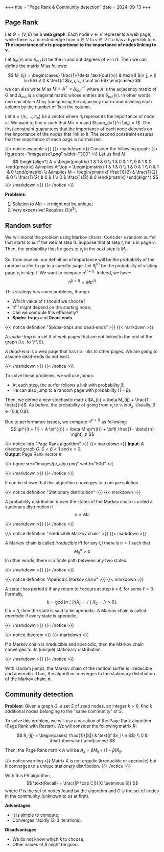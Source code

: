 +++
title = "Page Rank & Community detection"
date = 2024-09-13
+++

## Page Rank

Let $G = (V, E)$ be a **web graph**.
Each node $v \in V$ represents a web page, while there is a directed edge from $u \in V$ to $v \in V$ if $u$ has a hyperlink to $v$.
**The importance of $v$ is proportional to the importance of nodes linking to $v$**.

Let $\delta_\text{in}(v)$ and $\delta_\text{out}(v)$ be the in and out degrees of $v$ in $G$.
Then we can define the matrix $M$ as follows:

$$
M_{ij} = \begin{cases}
\frac{1}{\delta_\text{out}(v)} & \text{if $(v_j, v_i) \in E$} \\
0 & \text{if $(v_j, v_i) \not \in E$}
\end{cases}
$$
we can also write $M$ as $M = A^\top \times \Delta_\text{out}^{-1}$ where $A$ is the adjacency matrix of $G$ and $\Delta_\text{out}$ is a diagonal matrix whose entries are $\delta_\text{out}(v)$.
In other words, one can obtain $M$ by transposing the adjacency matrix and dividing each column by the number of $1$s in the column.

Let $\pi = (\pi_1, \dots, \pi_n)$ be a vector where $\pi_i$ represents the importance of node $v_i$.
We want to find $\pi$ such that $M \pi = \pi$ and $\sum_{i=1}^n \pi_i = 1$.
The first constraint guarantees that the importance of each node depends on the importance of the nodes that link to it.
The second constraint ensures that the importance of each page is normalized.

{{< notice example >}}
{{< markdown >}}
Consider the following graph:
{{< figure src="images/ex1.png" width="300" >}}
Let us find $M$.
$$
\begin{align*}
A = \begin{pmatrix}
1 & 1 & 0 \\
1 & 0 & 1 \\
0 & 1 & 0
\end{pmatrix} &\implies
A^\top = \begin{pmatrix}
1 & 1 & 0 \\
1 & 0 & 1 \\
0 & 1 & 0
\end{pmatrix} \\
&\implies M = \begin{pmatrix}
\frac{1}{2} & \frac{1}{2} & 0 \\
\frac{1}{2} & 0 & 1 \\
0 & \frac{1}{2} & 0
\end{pmatrix}
\end{align*}
$$
{{< /markdown >}}
{{< /notice >}}

**Problems**:
1. Solution to $M \pi = \pi$ might not be unique;
2. Very expensive! Requires $\Omega(n^3)$.

## Random surfer

We will model the problem using Markov chains.
Consider a random surfer that starts to surf the web at step $0$.
Suppose that at step $t$, he is in page $v_i$.
Then, the probability that he goes to $v_j$ in the next step is $M_{ji}$.

So, from now on, our definition of importance will be the probability of the random surfer to go to a specific page.
Let $\pi_j^{(t)}$ be the probability of visiting page $v_j$ in step $t$.
We want to compute $\pi^{(t + 1)}$.
Indeed, we have:
$$
\pi^{(t + 1)} = M \pi^{(t)}
$$

This strategy has some problems, though:
- Which value of $t$ should we choose?
- $\pi^{(t)}$ might depend on the starting node;
- Can we compute this efficiently?
- **Spider-traps** and **Dead-ends**.

{{< notice definition "Spider-traps and dead-ends" >}}
{{< markdown >}}

A *spider-trap* is a set $S$ of web pages that are not linked to the rest of the graph (i.e. to $V \setminus S$).

A *dead-end* is a web page that has no links to other pages.
We are going to assume dead-ends do not exist.

{{< /markdown >}}
{{< /notice >}}

To solve these problems, we will use *jumps*:
- At each step, the surfer follows a link with probability $\beta$;
- He can also jump to a random page with probability $(1 - \beta)$.

Then, we define a new stochastic matrix $A_{ij} = \beta M_{ij} + \frac{1 - \beta}{n}$.
As before, the probability of going from $v_i$ to $v_j$ is $A_{ji}$.
Usually, $\beta \in [0.8, 0.9]$.

Due to performance issues, we compute $\pi^{(t + 1)}$ as following:
$$
\pi^{(t + 1)} = A \pi^{(t)} = \beta M \pi^{(t)} + \left[ \frac{1 - \beta}{n} \right]_n
$$

{{< notice info "Page Rank algorithm" >}}
{{< markdown >}}
**Input**: A directed graph $G$, $0 < \beta < 1$ and $\epsilon > 0$.\
**Output**: Page Rank vector $\pi$.

{{< figure src="images/pr_algo.png" width="500" >}}

{{< /markdown >}}
{{< /notice >}}

It can be shown that this algorithm converges to a unique solution.

{{< notice definition "Stationary distribution" >}}
{{< markdown >}}

A probability distribution $\pi$ over the states of the Markov chain is called a stationary distribution if
$$
\pi = M \pi
$$

{{< /markdown >}}
{{< /notice >}}

{{< notice definition "Irreducible Markov chain" >}}
{{< markdown >}}

A Markov chain is called *irreducible* iff for any $i, j$ there is $n > 1$ such that
$$
M_{ij}^n > 0
$$
In other words, there is a finite path between any two states.

{{< /markdown >}}
{{< /notice >}}

{{< notice definition "Aperiodic Markov chain" >}}
{{< markdown >}}

A state $i$ has period $k$ if any return to $i$ occurs at step $k \times \ell$, for some $\ell > 0$.
Formally,
$$
k = \gcd \{ n \mid \mathbb{P}(X_n = i \mid X_0 = i) > 0 \}.
$$
If $k = 1$, then the state is said to be aperiodic.
A Markov chain is called *aperiodic* if every state is aperiodic.

{{< /markdown >}}
{{< /notice >}}

{{< notice theorem >}}
{{< markdown >}}

If a Markov chain is irreducible and aperiodic, then the Markov chain converges to its (unique) stationary distribution.

{{< /markdown >}}
{{< /notice >}}

With random jumps, the Markov chain of the random surfer is irreducible and aperiodic.
Thus, the algorithm converges to the stationary distribution of the Markov chain, $\pi$.

## Community detection

**Problem**: Given a graph $G$, a set $S$ of *seed* nodes, an integer $k > 0$, find $k$ additional nodes belonging to the "same community" of $S$.

To solve this problem, we will use a variation of the Page Rank algorithm (Page Rank with Restart).
We will consider the following matrix $R$:

$$
R_{ij} = \begin{cases}
\frac{1}{|S|} & \text{if $v_i \in S$} \\
0 & \text{otherwise}
\end{cases}
$$

Then, the Page Rank matrix $A$ will be $A_{ij} = \beta M_{ij} + (1 - \beta) R_{ij}$.

{{< notice warning >}}
Matrix $A$ is not ergodic (irreducible or aperiodic) but it converges to a unique stationary distribution.
{{< /notice >}}

With this PR algorithm,
$$
\text{Recall} = \frac{|P \cap C|}{|C \setminus S|}
$$
where $P$ is the set of nodes found by the algorithm and $C$ is the set of nodes in the community (unknown to us at first).

**Advantages**:
- It is simple to compute;
- Converges rapidly (2-3 iterations).

**Disadvantages**:
- We do not know which $k$ to choose;
- Other values of $\beta$ might be good.
